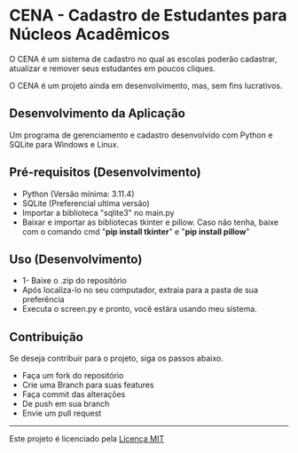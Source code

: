 <h1>CENA - Cadastro de Estudantes para Núcleos Acadêmicos</h1>
  <p>O CENA é um sistema de cadastro no qual as escolas poderão cadastrar, atualizar e remover seus estudantes em poucos cliques.</p>
  <p>O CENA é um projeto ainda em desenvolvimento, mas, sem fins lucrativos.</p>
<h2>Desenvolvimento da Aplicação</h2>
  <p>Um programa de gerenciamento e cadastro desenvolvido com Python e SQLite para Windows e Linux.</p>
<h2>Pré-requisitos (Desenvolvimento)</h2>
<nav>
  <ul>
    <li>Python (Versão mínima: 3.11.4)</li>
    <li>SQLite (Preferencial ultima versão)</li>
    <li>Importar a biblioteca "sqlite3" no main.py</li>
    <li>Baixar e importar as bibliotecas tkinter e pillow. Caso não tenha, baixe com o comando cmd "<b>pip install tkinter</b>" e "<b>pip install pillow</b>"</li>
  </ul>
</nav>
<h2>Uso (Desenvolvimento)</h2>
<nav>
  <ul>
    <li>1- Baixe o .zip do repositório</li>
    <li>Após localiza-lo no seu computador, extraia para a pasta de sua preferência</li>
    <li>Executa o screen.py e pronto, você estára usando meu sistema.</li>
  </ul>
</nav>

<h2>Contribuição</h2>
Se deseja contribuir para o projeto, siga os passos abaixo.
<nav>
  <ul>
    <li>Faça um fork do repositório</li>
    <li>Crie uma Branch para suas features</li>
    <li>Faça commit das alterações</li>
    <li>De push em sua branch</li>
    <li>Envie um pull request</li>
  </ul>
</nav>
<hr>
<p>Este projeto é licenciado pela <a href='LICENSE'>Licença MIT</a></p>
